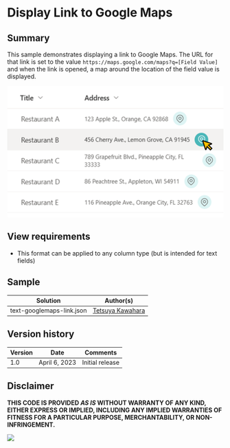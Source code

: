 # Display Link to Google Maps

## Summary
This sample demonstrates displaying a link to Google Maps. The URL for that link is set to the value `https://maps.google.com/maps?q=[Field Value]` and when the link is opened, a map around the location of the field value is displayed.

![screenshot of the sample](./assets/screenshot.png)

## View requirements
- This format can be applied to any column type (but is intended for text fields)

## Sample

Solution|Author(s)
--------|---------
text-googlemaps-link.json | [Tetsuya Kawahara](https://github.com/tecchan1107)

## Version history

Version |Date          |Comments
--------|--------------|--------
1.0     |April 6, 2023 |Initial release

## Disclaimer
**THIS CODE IS PROVIDED *AS IS* WITHOUT WARRANTY OF ANY KIND, EITHER EXPRESS OR IMPLIED, INCLUDING ANY IMPLIED WARRANTIES OF FITNESS FOR A PARTICULAR PURPOSE, MERCHANTABILITY, OR NON-INFRINGEMENT.**

<img src="https://pnptelemetry.azurewebsites.net/list-formatting/column-samples/text-googlemaps-link" />